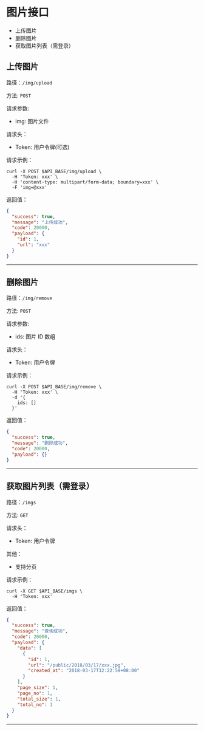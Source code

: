 # 图片接口

* 上传图片
* 删除图片
* 获取图片列表（需登录）

## 上传图片

路径：`/img/upload`

方法: `POST`

请求参数:

* img: 图片文件

请求头：

* Token: 用户令牌(可选)

请求示例：

```shell
curl -X POST $API_BASE/img/upload \
  -H 'Token: xxx' \
  -H 'content-type: multipart/form-data; boundary=xxx' \
  -F 'img=@xxx'
```

返回值：

```json
{
  "success": true,
  "message": "上传成功",
  "code": 20000,
  "payload": {
    "id": 1,
    "url": "xxx"
  }
}
```

---

## 删除图片

路径：`/img/remove`

方法: `POST`

请求参数:

* ids: 图片 ID 数组

请求头：

* Token: 用户令牌

请求示例：

```shell
curl -X POST $API_BASE/img/remove \
  -H 'Token: xxx' \
  -d '{
    ids: []
  }'
```

返回值：

```json
{
  "success": true,
  "message": "删除成功",
  "code": 20000,
  "payload": {}
}
```

---

## 获取图片列表（需登录）

路径：`/imgs`

方法: `GET`

请求头：

* Token: 用户令牌

其他：

* 支持分页

请求示例：

```shell
curl -X GET $API_BASE/imgs \
  -H 'Token: xxx'
```

返回值：

```json
{
  "success": true,
  "message": "查询成功",
  "code": 20000,
  "payload": {
    "data": [
      {
        "id": 1,
        "url": "/public/2018/03/17/xxx.jpg",
        "created_at": "2018-03-17T12:22:59+08:00"
      }
    ],
    "page_size": 1,
    "page_no": 1,
    "total_size": 1,
    "total_no": 1
  }
}
```

---
